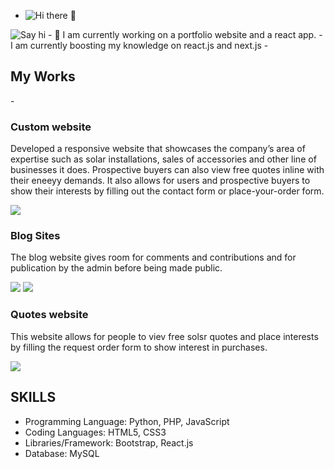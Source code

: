 
- <img src="https://github.com/user-attachments/assets/0506f6e4-bd3d-4adf-8112-6dc5791d78b3" alt="Hi there 👋">
<img src="hi.SVG" alt="Say hi">
- 🌱 I am currently working on a portfolio website and a react app.
- I am currently boosting my knowledge on react.js and next.js
- <h2>My Works</h2>
- <h3>Custom website</h3>
<p>Developed a responsive website that showcases the company’s area of expertise
such as solar installations, sales of accessories and other line of businesses it does.
Prospective buyers can also view free quotes inline with their eneeyy demands.
It also allows for users and prospective buyers to show their interests by filling out the contact 
form or place-your-order form.</p>
<img src="https://github.com/user-attachments/assets/5bf9a8bf-0336-4045-9e9c-f4c51ed50bc4" >
<h3>Blog Sites</h3>
<p></p>The blog website gives room for comments and contributions and for publication by the admin before being made public.</p>
<img src="https://github.com/user-attachments/assets/864d74c6-2bde-4573-9da7-3500f24e56b6">
<img src="https://github.com/user-attachments/assets/21d5ef9e-7e5c-4be9-b972-523b2aecc541">
<h3>Quotes website</h3>
<p></p>This website allows for people to viev free solsr quotes and place interests by filling the request order form to show interest in purchases.</p>
<img src="https://github.com/user-attachments/assets/090b303a-05ed-4031-8a2e-f3e6f617d624">
<h2>SKILLS</h2>
<ul>
  <li>Programming Language: Python, PHP, JavaScript
</li>
  <li>Coding Languages: HTML5, CSS3
</li>
  <li>Libraries/Framework: Bootstrap, React.js
</li>
  <li>Database: MySQL
</li>
</ul>








<!-- <img src=">

Admin web app| HTML, CSS, Bootstrap, PHP, JavaScript, MYSQL
The admin site allows for sessions, log in and log out, performing basic changes to the 
parent website by interacting with the database using basic CRUD operations.
Blogsite| HTML, CSS, Bootstrap, PHP, JavaScript, MYSQL
I single-handedly developed a blog website using bootstrap frameworks, The blog website gives 
room for comments and contributions and for publication by the admin before being made 
public.
Calculator app| React.js, JSX, Bootstrap
A calculator react app that allows for basic calculations styled usingWorks.strap library.-->
<!--
**OlasEnterprise/OlasEnterprise** is a ✨ _special_ ✨ repository because its `README.md` (this file) appears on your GitHub profile.

Here are some ideas to get you started:
<

- 🔭 I’m currently working on ...
- 🌱 I’m currently learning ...
- 👯 I’m looking to collaborate on ...
- 🤔 I’m looking for help with ...
- 💬 Ask me about ...
- 📫 How to reach me: ...
- 😄 Pronouns: ...
- ⚡ Fun fact: ...
-->
</div>
</html>

